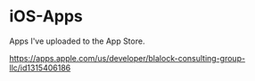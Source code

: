 # iOS-Apps
Apps I've uploaded to the App Store.

https://apps.apple.com/us/developer/blalock-consulting-group-llc/id1315406186
